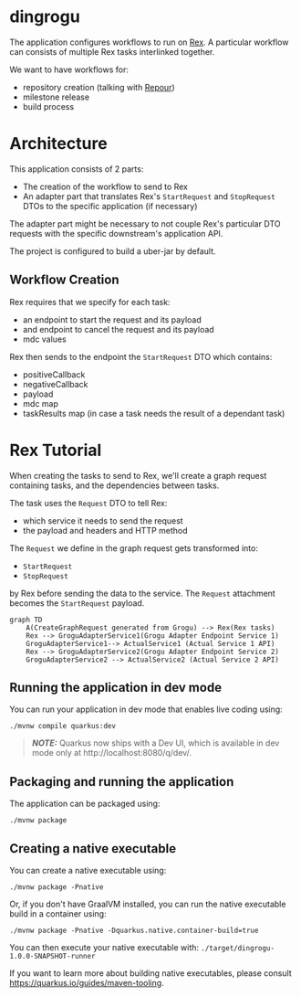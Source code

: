 # dingrogu

The application configures workflows to run on [Rex](https://github.com/project-ncl/rex). A particular workflow can consists of multiple Rex tasks interlinked together.

We want to have workflows for:
- repository creation (talking with [Repour](https://github.com/project-ncl/repour))
- milestone release
- build process

# Architecture
This application consists of 2 parts:
- The creation of the workflow to send to Rex
- An adapter part that translates Rex's `StartRequest` and `StopRequest` DTOs to the specific application (if necessary)

The adapter part might be necessary to not couple Rex's particular DTO requests with the specific downstream's
application API.

The project is configured to build a uber-jar by default.

## Workflow Creation
Rex requires that we specify for each task:
- an endpoint to start the request and its payload
- and endpoint to cancel the request and its payload
- mdc values

Rex then sends to the endpoint the `StartRequest` DTO which contains:
- positiveCallback
- negativeCallback
- payload
- mdc map
- taskResults map (in case a task needs the result of a dependant task)

# Rex Tutorial
When creating the tasks to send to Rex, we'll create a graph request containing tasks, and the dependencies between tasks.

The task uses the `Request` DTO to tell Rex:
- which service it needs to send the request
- the payload and headers and HTTP method

The `Request` we define in the graph request gets transformed into:
- `StartRequest`
- `StopRequest`

by Rex before sending the data to the service. The `Request` attachment becomes the `StartRequest` payload.

```mermaid
graph TD
    A(CreateGraphRequest generated from Grogu) --> Rex(Rex tasks)
    Rex --> GroguAdapterService1(Grogu Adapter Endpoint Service 1) 
    GroguAdapterService1--> ActualService1 (Actual Service 1 API)
    Rex --> GroguAdapterService2(Grogu Adapter Endpoint Service 2) 
    GroguAdapterService2 --> ActualService2 (Actual Service 2 API)
```

## Running the application in dev mode

You can run your application in dev mode that enables live coding using:
```shell script
./mvnw compile quarkus:dev
```

> **_NOTE:_**  Quarkus now ships with a Dev UI, which is available in dev mode only at http://localhost:8080/q/dev/.

## Packaging and running the application

The application can be packaged using:
```shell script
./mvnw package
```

## Creating a native executable

You can create a native executable using: 
```shell script
./mvnw package -Pnative
```

Or, if you don't have GraalVM installed, you can run the native executable build in a container using: 
```shell script
./mvnw package -Pnative -Dquarkus.native.container-build=true
```

You can then execute your native executable with: `./target/dingrogu-1.0.0-SNAPSHOT-runner`

If you want to learn more about building native executables, please consult https://quarkus.io/guides/maven-tooling.